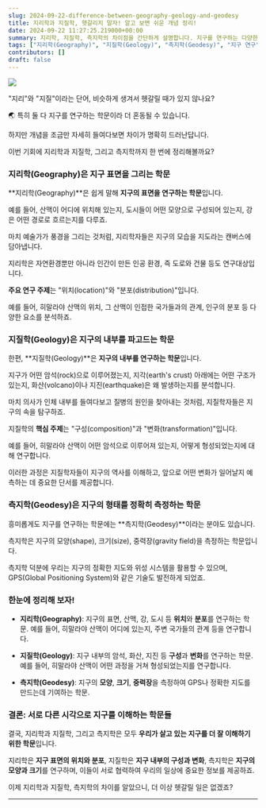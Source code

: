 ```yaml
---
slug: 2024-09-22-difference-between-geography-geology-and-geodesy
title: 지리학과 지질학, 헷갈리지 말자! 알고 보면 쉬운 개념 정리!
date: 2024-09-22 11:27:25.219000+00:00
summary: 지리학, 지질학, 측지학의 차이점을 간단하게 설명합니다. 지구를 연구하는 다양한 학문을 쉽게 이해해보세요.
tags: ["지리학(Geography)", "지질학(Geology)", "측지학(Geodesy)", "지구 연구"]
contributors: []
draft: false
---
```


![](https://blogger.googleusercontent.com/img/a/AVvXsEgizStXdaoEEm_2bE1mMlpWMVQzc8e0Nvl6VCargSUwtaiQAUzC3LgBXcLnZjJD6rj4NTDiyCz9ff9tVduW_xQEPUabYlAUevNSm2I2e9KVxh1IAlPX9Bcmypmq9NXQuHfdxlKkCNXBHc__1cbdrCwbSWaPwxbEXIg9Zb-iH7xtY6Pt3wQ1SqKMPKgKykM)

"지리"와 "지질"이라는 단어, 비슷하게 생겨서 헷갈릴 때가 있지 않나요?

🌏 특히 둘 다 지구를 연구하는 학문이라 더 혼동될 수 있습니다.

하지만 개념을 조금만 자세히 들여다보면 차이가 명확히 드러난답니다.

이번 기회에 지리학과 지질학, 그리고 측지학까지 한 번에 정리해볼까요?

### 지리학(Geography)은 지구 표면을 그리는 학문

**지리학(Geography)**은 쉽게 말해 **지구의 표면을 연구하는 학문**입니다.

예를 들어, 산맥이 어디에 위치해 있는지, 도시들이 어떤 모양으로 구성되어 있는지, 강은 어떤 경로로 흐르는지를 다루죠.

마치 예술가가 풍경을 그리는 것처럼, 지리학자들은 지구의 모습을 지도라는 캔버스에 담아냅니다.

지리학은 자연환경뿐만 아니라 인간이 만든 인공 환경, 즉 도로와 건물 등도 연구대상입니다.

**주요 연구 주제**는 "위치(location)"와 "분포(distribution)"입니다.

예를 들어, 히말라야 산맥의 위치, 그 산맥이 인접한 국가들과의 관계, 인구의 분포 등 다양한 요소를 분석하죠.

### 지질학(Geology)은 지구의 내부를 파고드는 학문

한편, **지질학(Geology)**은 **지구의 내부를 연구하는 학문**입니다.

지구가 어떤 암석(rock)으로 이루어졌는지, 지각(earth's crust) 아래에는 어떤 구조가 있는지, 화산(volcano)이나 지진(earthquake)은 왜 발생하는지를 분석합니다.

마치 의사가 인체 내부를 들여다보고 질병의 원인을 찾아내는 것처럼, 지질학자들은 지구의 속을 탐구하죠.

지질학의 **핵심 주제**는 "구성(composition)"과 "변화(transformation)"입니다.

예를 들어, 히말라야 산맥이 어떤 암석으로 이루어져 있는지, 어떻게 형성되었는지에 대해 연구합니다.

이러한 과정은 지질학자들이 지구의 역사를 이해하고, 앞으로 어떤 변화가 일어날지 예측하는 데 중요한 단서를 제공합니다.

### 측지학(Geodesy)은 지구의 형태를 정확히 측정하는 학문

흥미롭게도 지구를 연구하는 학문에는 **측지학(Geodesy)**이라는 분야도 있습니다.

측지학은 지구의 모양(shape), 크기(size), 중력장(gravity field)을 측정하는 학문입니다.

측지학 덕분에 우리는 지구의 정확한 지도와 위성 시스템을 활용할 수 있으며, GPS(Global Positioning System)와 같은 기술도 발전하게 되었죠.

### 한눈에 정리해 보자!

- **지리학(Geography)**: 지구의 표면, 산맥, 강, 도시 등 **위치**와 **분포**를 연구하는 학문. 예를 들어, 히말라야 산맥이 어디에 있는지, 주변 국가들의 관계 등을 연구합니다.

- **지질학(Geology)**: 지구 내부의 암석, 화산, 지진 등 **구성**과 **변화**를 연구하는 학문. 예를 들어, 히말라야 산맥이 어떤 과정을 거쳐 형성되었는지를 연구합니다.

- **측지학(Geodesy)**: 지구의 **모양**, **크기**, **중력장**을 측정하여 GPS나 정확한 지도를 만드는데 기여하는 학문.

### 결론: 서로 다른 시각으로 지구를 이해하는 학문들

결국, 지리학과 지질학, 그리고 측지학은 모두 **우리가 살고 있는 지구를 더 잘 이해하기 위한 학문**입니다.

지리학은 **지구 표면의 위치와 분포**, 지질학은 **지구 내부의 구성과 변화**, 측지학은 **지구의 모양과 크기**를 연구하며, 이들이 서로 협력하여 우리의 일상에 중요한 정보를 제공하죠.

이제 지리학과 지질학, 측지학의 차이를 알았으니, 더 이상 헷갈릴 일은 없겠죠?

---
